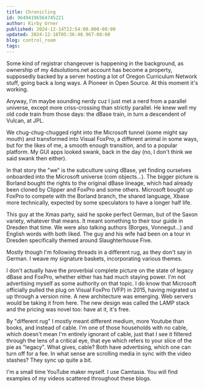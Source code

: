 ```yaml
---
title: Chronicling
id: 96494196564745221
author: Kirby Urner
published: 2024-12-14T22:54:00.000-08:00
updated: 2024-12-16T05:36:40.967-08:00
blog: control_room
tags: 
---
```


[](https://www.flickr.com/photos/kirbyurner/54206286268/in/dateposted/)

Some kind of registrar changeover is happening in the background, as ownership of my 4dsolutions.net account has become a property, supposedly backed by a server hosting a lot of Oregon Curriculum Network stuff, going back a long ways. A Pioneer in Open Source. At this moment it's working.

Anyway, I'm maybe sounding nerdy cuz I just met a nerd from a parallel universe, except more criss-crossing than strictly parallel. He knew well my old code train from those days: the dBase train, in turn a descendent of Vulcan, at JPL. 

We chug-chug-chugged right into the Microsoft tunnel (some might say mouth) and transformed into Visual FoxPro, a different animal in some ways, but for the likes of me, a smooth enough transition, and to a popular platform. My GUI apps looked swank, back in the day (no, I don't think we said swank then either). 

In that story the "we" is the subculture using dBase, yet finding ourselves onboarded into the Microsoft universe (com objects...). The bigger picture is Borland bought the rights to the original dBase lineage, which had already been cloned by Clipper and FoxPro and some others. Microsoft bought up FoxPro to compete with the Borland branch, the shared language, Xbase more technically, expected by some speculators to have a longer half life.

This guy at the Xmas party, said he spoke perfect German, but of the Saxon variety, whatever that means. It meant something to their tour guide in Dresden that time. We were also talking authors (Borges, Vonnegut...) and English words with both liked. The guy and his wife had been on a tour in Dresden specifically themed around Slaughterhouse Five.

Mostly though I'm following threads in a different rug, as they don't say in German. I weave my signature baskets, incorporating various themes.

I don't actually have the proverbial complete picture on the state of legacy dBase and FoxPro, whether either has had much staying power. I'm not advertising myself as some authority on that topic. I do know that Microsoft officially pulled the plug on Visual FoxPro (VFP) in 2015, having migrated us up through a version nine. A new architecture was emerging. Web servers would be taking it from here. The new design was called the LAMP stack and the pricing was novel too: have at it, it's free.

By "different rug" I mostly meant different medium, more Youtube than books, and instead of cable. I'm one of those households with no cable, which doesn't mean I'm entirely ignorant of cable, just that I see it filtered through the lens of a critical eye, that eye which refers to your slice of the pie as "legacy". What gives, cable? Both have advertising, which one can turn off for a fee. In what sense are scrolling media in sync with the video stashes? They sync up quite a bit.

I'm a small time YouTube maker myself. I use Camtasia. You will find examples of my videos scattered throughout these blogs.